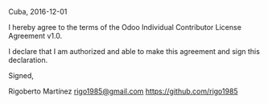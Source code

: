 Cuba, 2016-12-01

I hereby agree to the terms of the Odoo Individual Contributor License
Agreement v1.0.

I declare that I am authorized and able to make this agreement and sign this
declaration.

Signed,

Rigoberto Martínez  rigo1985@gmail.com  https://github.com/rigo1985
